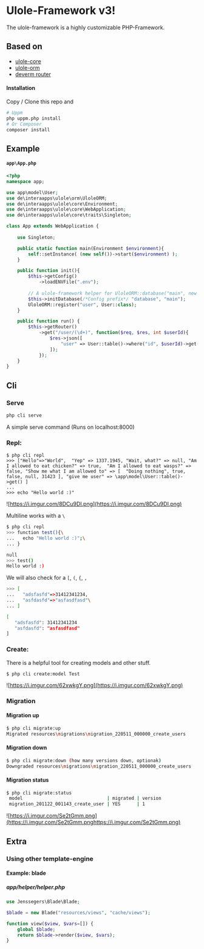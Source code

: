 # Ulole-Framework v3!

The ulole-framework is a highly customizable PHP-Framework. 

## Based on
- [ulole-core](https://github.com/interaapps/ulole-core)
- [ulole-orm](https://github.com/interaapps/ulole-orm)
- [deverm router](https://github.com/interaapps/deverm-router)

#### Installation
Copy / Clone this repo and
```bash
# Uppm
php uppm.php install
# Or Composer
composer install
```

## Example
#### `app\App.php`
```php
<?php
namespace app;

use app\model\User;
use de\interaapps\ulole\orm\UloleORM;
use de\interaapps\ulole\core\Environment;
use de\interaapps\ulole\core\WebApplication;
use de\interaapps\ulole\core\traits\Singleton;

class App extends WebApplication {
    
    use Singleton;

    public static function main(Environment $environment){    
        self::setInstance( (new self())->start($environment) );
    }

    public function init(){
        $this->getConfig()
            ->loadENVFile(".env"); 
            
        // A ulole-framework helper for UloleORM::database("main", new Database(...))
        $this->initDatabase(/*Config prefix*/ "database", "main");
        UloleORM::register("user", User::class);
    }

    public function run() {
        $this->getRouter()
            ->get("/user/(\d+)", function($req, $res, int $userId){
                $res->json([
                    "user" => User::table()->where("id", $userId)->get()
                ]);
            });
    }
}
```

## Cli

### Serve
```bash
php cli serve
```
A simple serve command (Runs on localhost:8000)
### Repl:
```
$ php cli repl
>>> ["Hello"=>"World",  "Yep" => 1337.1945, "Wait, what?" => null, "Am I allowed to eat chicken?" => true,  "Am I allowed to eat wasps?" => false, "Show me what I am allowed to" => [  "Doing nothing", true,  false, null, 31423 ], "give me user" => \app\model\User::table()->get() ]
...
>>> echo "Hello world :)"
```
![https://i.imgur.com/8DCu9DI.png](https://i.imgur.com/8DCu9DI.png)

Multiline works with a `\`
```bash
$ php cli repl
>>> function test(){\
...   echo "Hello world :)";\
... }

null
>>> test()
Hello world :)
```
We will also check for a `[`, `(`, `{`, `,`
```bash
>>> [
...   "adsfasfd"=>31412341234,
...   "asfdasfd"=>"asfasdfasd"\
... ]

[
   "adsfasfd": 31412341234
   "asfdasfd": "asfasdfasd"
]
``` 

### Create:
There is a helpful tool for creating models and other stuff.
```
$ php cli create:model Test
```
![https://i.imgur.com/62xwkgY.png](https://i.imgur.com/62xwkgY.png)

### Migration
#### Migration up
```bash
$ php cli migrate:up
Migrated resources\migrations\migration_220511_000000_create_users
```

#### Migration down
```bash
$ php cli migrate:down (how many versions down, optionak)
Downgraded resources\migrations\migration_220511_000000_create_users
```

#### Migration status
```bash
$ php cli migrate:status
 model                               | migrated | version
 migration_201122_001143_create_user | YES      | 1
```

![https://i.imgur.com/Se2tGmm.png](https://i.imgur.com/Se2tGmm.pnghttps://i.imgur.com/Se2tGmm.png)










## Extra

### Using other template-engine
#### Example: blade
##### app/helper/helper.php
```php
use Jenssegers\Blade\Blade;

$blade = new Blade("resources/views", "cache/views");

function view($view, $vars=[]) {
    global $blade;
    return $blade->render($view, $vars);
}
```
